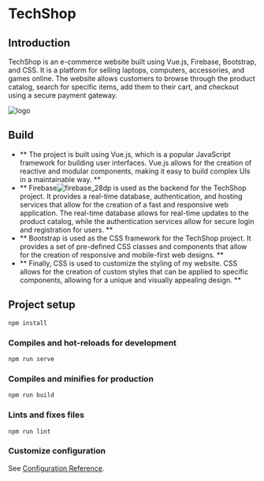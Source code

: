 # TechShop

## Introduction 
TechShop is an e-commerce website built using Vue.js, Firebase, Bootstrap, and CSS. It is a platform for selling laptops, computers, accessories, and games online. The website allows customers to browse through the product catalog, search for specific items, add them to their cart, and checkout using a secure payment gateway.


![logo](https://user-images.githubusercontent.com/107917621/224542699-c9e0158c-0298-4d81-850b-79a00f8a45de.png)

## Build 
* ** The project is built using Vue.js, which is a popular JavaScript framework for building user interfaces. Vue.js allows for the creation of reactive and modular components, making it easy to build complex UIs in a maintainable way. **
* ** Firebase![firebase_28dp](https://user-images.githubusercontent.com/107917621/224542821-e374dd1c-b1aa-4b3e-99f0-a89df35ad0ba.png)
 is used as the backend for the TechShop project. It provides a real-time database, authentication, and hosting services that allow for the creation of a fast and responsive web application. The real-time database allows for real-time updates to the product catalog, while the authentication services allow for secure login and registration for users. **
* ** Bootstrap is used as the CSS framework for the TechShop project. It provides a set of pre-defined CSS classes and components that allow for the creation of responsive and mobile-first web designs. **
* ** Finally, CSS is used to customize the styling of my website. CSS allows for the creation of custom styles that can be applied to specific components, allowing for a unique and visually appealing design. **

## Project setup
```
npm install
```

### Compiles and hot-reloads for development
```
npm run serve
```

### Compiles and minifies for production
```
npm run build
```

### Lints and fixes files
```
npm run lint
```
### Customize configuration
See [Configuration Reference](https://cli.vuejs.org/config/).
